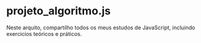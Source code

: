 # projeto_algoritmo.js

Neste arquito, compartilho todos os meus estudos de JavaScript, incluindo exercicíos teóricos e práticos.
